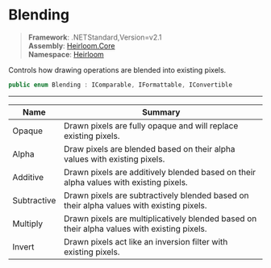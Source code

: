 # Blending

> **Framework**: .NETStandard,Version=v2.1  
> **Assembly**: [Heirloom.Core][0]  
> **Namespace**: [Heirloom][0]  

Controls how drawing operations are blended into existing pixels.

```cs
public enum Blending : IComparable, IFormattable, IConvertible
```

--------------------------------------------------------------------------------

| Name        | Summary                                                                                     |
|-------------|---------------------------------------------------------------------------------------------|
| Opaque      | Drawn pixels are fully opaque and will replace existing pixels.                             |
| Alpha       | Draw pixels are blended based on their alpha values with existing pixels.                   |
| Additive    | Drawn pixels are additively blended based on their alpha values with existing pixels.       |
| Subtractive | Drawn pixels are subtractively blended based on their alpha values with existing pixels.    |
| Multiply    | Drawn pixels are multiplicatively blended based on their alpha values with existing pixels. |
| Invert      | Drawn pixels act like an inversion filter with existing pixels.                             |

[0]: ..\Heirloom.Core.md

